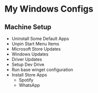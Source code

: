 # My Windows Configs

## Machine Setup

- Uninstall Some Default Apps
- Unpin Start Menu Items
- Microsoft Store Updates
- Windows Updates
- Driver Updates
- Setup Dev Drive
- Run base winget configuration
- Install Store Apps
  - Spotify
  - WhatsApp
